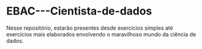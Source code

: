 # EBAC---Cientista-de-dados
Nesse repositório, estarão presentes desde exercícios simples até exercícios mais elaborados envolvendo o maravilhoso mundo da ciência de dados.
